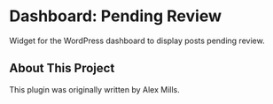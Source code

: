 # Dashboard: Pending Review

Widget for the WordPress dashboard to display posts pending review.

## About This Project

This plugin was originally written by Alex Mills.
